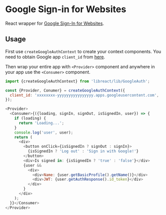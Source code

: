 # Google Sign-in for Websites

React wrapper for [Google Sign-In for Websites](https://developers.google.com/identity/sign-in/web/).


## Usage

First use `createGoogleAuthContext` to create your context components. You need to obtain Google
app `client_id` from [here](https://developers.google.com/identity/sign-in/web/sign-in#before_you_begin).

Then wrap your entire app with `<Provider>` component and anywhere in your app use the `<Consumer>` component.

```js
import {createGoogleAuthContext} from 'libreact/lib/GoogleAuth';

const {Provider, Conumer} = createGoogleAuthContext({
  client_id: 'xxxxxxxx-yyyyyyyyyyyyyyyy.apps.googleusercontent.com',
});

<Provider>
  <Consumer>{({loading, signIn, signOut, isSignedIn, user}) => {
    if (loading) {
      return 'Loading...';
    }
    console.log('user', user);
    return (
      <div>
        <button onClick={isSignedIn ? signOut : signIn}>
          {isSignedIn ? 'Log out' : 'Sign in with Google!'}
        </button>
        <div>Is signed in: {isSignedIn ? 'true' : 'false'}</div>
        {user &&
          <div>
            <div>Name: {user.getBasicProfile().getName()}</div>
            <div>JWT: {user.getAuthResponse().id_token}</div>
          </div>
        }
      </div>
    );
  }}</Consumer>
</Provider>
```
